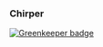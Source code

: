### Chirper

[![Greenkeeper badge](https://badges.greenkeeper.io/xavierartot/redux-project.svg)](https://greenkeeper.io/)